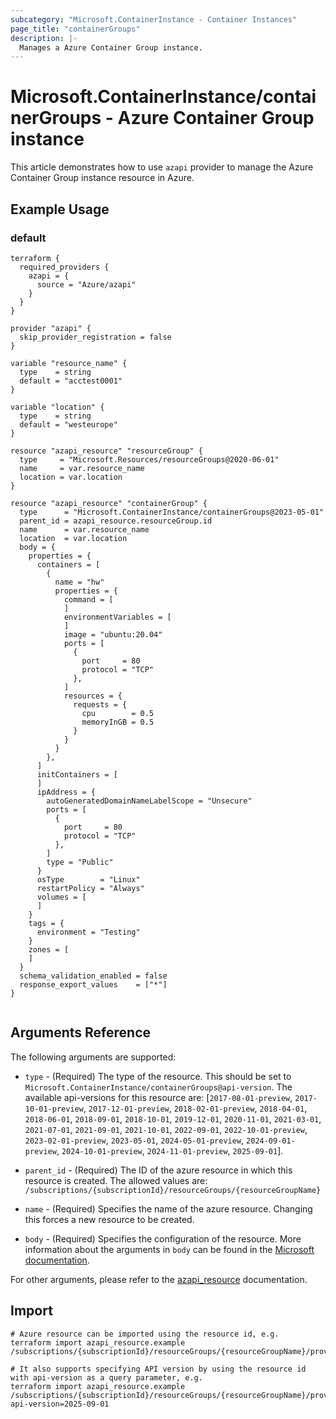 ```yaml
---
subcategory: "Microsoft.ContainerInstance - Container Instances"
page_title: "containerGroups"
description: |-
  Manages a Azure Container Group instance.
---
```


# Microsoft.ContainerInstance/containerGroups - Azure Container Group instance

This article demonstrates how to use `azapi` provider to manage the Azure Container Group instance resource in Azure.



## Example Usage

### default

```hcl
terraform {
  required_providers {
    azapi = {
      source = "Azure/azapi"
    }
  }
}

provider "azapi" {
  skip_provider_registration = false
}

variable "resource_name" {
  type    = string
  default = "acctest0001"
}

variable "location" {
  type    = string
  default = "westeurope"
}

resource "azapi_resource" "resourceGroup" {
  type     = "Microsoft.Resources/resourceGroups@2020-06-01"
  name     = var.resource_name
  location = var.location
}

resource "azapi_resource" "containerGroup" {
  type      = "Microsoft.ContainerInstance/containerGroups@2023-05-01"
  parent_id = azapi_resource.resourceGroup.id
  name      = var.resource_name
  location  = var.location
  body = {
    properties = {
      containers = [
        {
          name = "hw"
          properties = {
            command = [
            ]
            environmentVariables = [
            ]
            image = "ubuntu:20.04"
            ports = [
              {
                port     = 80
                protocol = "TCP"
              },
            ]
            resources = {
              requests = {
                cpu        = 0.5
                memoryInGB = 0.5
              }
            }
          }
        },
      ]
      initContainers = [
      ]
      ipAddress = {
        autoGeneratedDomainNameLabelScope = "Unsecure"
        ports = [
          {
            port     = 80
            protocol = "TCP"
          },
        ]
        type = "Public"
      }
      osType        = "Linux"
      restartPolicy = "Always"
      volumes = [
      ]
    }
    tags = {
      environment = "Testing"
    }
    zones = [
    ]
  }
  schema_validation_enabled = false
  response_export_values    = ["*"]
}


```



## Arguments Reference

The following arguments are supported:

* `type` - (Required) The type of the resource. This should be set to `Microsoft.ContainerInstance/containerGroups@api-version`. The available api-versions for this resource are: [`2017-08-01-preview`, `2017-10-01-preview`, `2017-12-01-preview`, `2018-02-01-preview`, `2018-04-01`, `2018-06-01`, `2018-09-01`, `2018-10-01`, `2019-12-01`, `2020-11-01`, `2021-03-01`, `2021-07-01`, `2021-09-01`, `2021-10-01`, `2022-09-01`, `2022-10-01-preview`, `2023-02-01-preview`, `2023-05-01`, `2024-05-01-preview`, `2024-09-01-preview`, `2024-10-01-preview`, `2024-11-01-preview`, `2025-09-01`].

* `parent_id` - (Required) The ID of the azure resource in which this resource is created. The allowed values are:  
  `/subscriptions/{subscriptionId}/resourceGroups/{resourceGroupName}`

* `name` - (Required) Specifies the name of the azure resource. Changing this forces a new resource to be created.

* `body` - (Required) Specifies the configuration of the resource. More information about the arguments in `body` can be found in the [Microsoft documentation](https://learn.microsoft.com/en-us/azure/templates/Microsoft.ContainerInstance/containerGroups?pivots=deployment-language-terraform).

For other arguments, please refer to the [azapi_resource](https://registry.terraform.io/providers/Azure/azapi/latest/docs/resources/resource) documentation.

## Import

 ```shell
 # Azure resource can be imported using the resource id, e.g.
 terraform import azapi_resource.example /subscriptions/{subscriptionId}/resourceGroups/{resourceGroupName}/providers/Microsoft.ContainerInstance/containerGroups/{resourceName}
 
 # It also supports specifying API version by using the resource id with api-version as a query parameter, e.g.
 terraform import azapi_resource.example /subscriptions/{subscriptionId}/resourceGroups/{resourceGroupName}/providers/Microsoft.ContainerInstance/containerGroups/{resourceName}?api-version=2025-09-01
 ```
